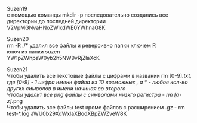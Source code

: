 Suzen19 \
с помощью команды mkdir -p последовательно создались все директории до последней директории \
V2VpMGNvaHNoZWlxdWE0YWhnaG8K


Suzen20 \
rm -R ./* удалил все файлы и реверсивно папки ключем R \
ключ из папки suzen  \
YW1pZWhpaW0yb2h5NW9vRjZlaXcK


Suzen21 \
Чтобы удалить все текстовые файлы с цифрами в названии rm [0-9]*.txt, \
где [0-9] - 1 цифра имени файла из 10 возможных , а * - любое кол-во других символов в имени начиная со второго \
Чтобы удалит все png файлы с символами низкго регистра - rm [a-z]*.png \
Чтобы удалить все файлы test кроме файлов с расширением .gz - rm test-*.log
aWU0b29XdWxlaXBodXBpZWZveW8K










